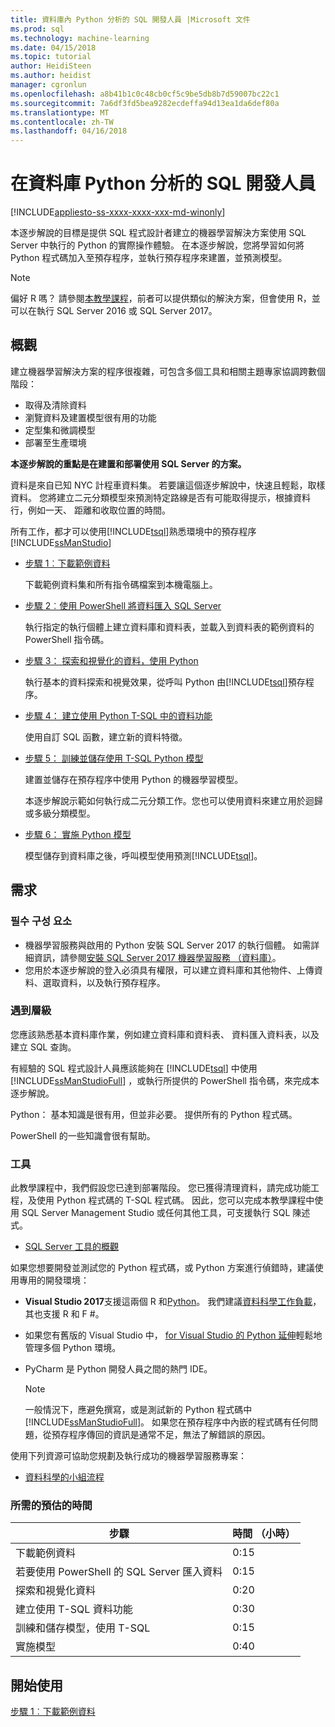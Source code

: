 ```yaml
---
title: 資料庫內 Python 分析的 SQL 開發人員 |Microsoft 文件
ms.prod: sql
ms.technology: machine-learning
ms.date: 04/15/2018
ms.topic: tutorial
author: HeidiSteen
ms.author: heidist
manager: cgronlun
ms.openlocfilehash: a8b41b1c0c48cb0cf5c9be5db8b7d59007bc22c1
ms.sourcegitcommit: 7a6df3fd5bea9282ecdeffa94d13ea1da6def80a
ms.translationtype: MT
ms.contentlocale: zh-TW
ms.lasthandoff: 04/16/2018
---
```

# <a name="in-database-python-analytics-for-sql-developers"></a>在資料庫 Python 分析的 SQL 開發人員
[!INCLUDE[appliesto-ss-xxxx-xxxx-xxx-md-winonly](../../includes/appliesto-ss-xxxx-xxxx-xxx-md-winonly.md)]

本逐步解說的目標是提供 SQL 程式設計者建立的機器學習解決方案使用 SQL Server 中執行的 Python 的實際操作體驗。 在本逐步解說，您將學習如何將 Python 程式碼加入至預存程序，並執行預存程序來建置，並預測模型。

> [!NOTE]
> 偏好 R 嗎？ 請參閱[本教學課程](sqldev-in-database-r-for-sql-developers.md)，前者可以提供類似的解決方案，但會使用 R，並可以在執行 SQL Server 2016 或 SQL Server 2017。

## <a name="overview"></a>概觀

建立機器學習解決方案的程序很複雜，可包含多個工具和相關主題專家協調跨數個階段：

+ 取得及清除資料
+ 瀏覽資料及建置模型很有用的功能
+ 定型集和微調模型
+ 部署至生產環境

**本逐步解說的重點是在建置和部署使用 SQL Server 的方案。**

資料是來自已知 NYC 計程車資料集。 若要讓這個逐步解說中，快速且輕鬆，取樣資料。 您將建立二元分類模型來預測特定路線是否有可能取得提示，根據資料行，例如一天、 距離和收取位置的時間。

所有工作，都才可以使用[!INCLUDE[tsql](../../includes/tsql-md.md)]熟悉環境中的預存程序 [!INCLUDE[ssManStudio](../../includes/ssmanstudio-md.md)]

- [步驟 1︰下載範例資料](sqldev-py1-download-the-sample-data.md)

    下載範例資料集和所有指令碼檔案到本機電腦上。

- [步驟 2︰使用 PowerShell 將資料匯入 SQL Server](sqldev-py2-import-data-to-sql-server-using-powershell.md)

    執行指定的執行個體上建立資料庫和資料表，並載入到資料表的範例資料的 PowerShell 指令碼。

- [步驟 3： 探索和視覺化的資料，使用 Python](sqldev-py3-explore-and-visualize-the-data.md)

    執行基本的資料探索和視覺效果，從呼叫 Python 由[!INCLUDE[tsql](../../includes/tsql-md.md)]預存程序。

- [步驟 4： 建立使用 Python T-SQL 中的資料功能](sqldev-py5-train-and-save-a-model-using-t-sql.md)

    使用自訂 SQL 函數，建立新的資料特徵。
  
- [步驟 5： 訓練並儲存使用 T-SQL Python 模型](sqldev-py5-train-and-save-a-model-using-t-sql.md)

    建置並儲存在預存程序中使用 Python 的機器學習模型。
  
    本逐步解說示範如何執行成二元分類工作。您也可以使用資料來建立用於迴歸或多級分類模型。

  
-  [步驟 6： 實施 Python 模型](sqldev-py6-operationalize-the-model.md)

    模型儲存到資料庫之後，呼叫模型使用預測[!INCLUDE[tsql](../../includes/tsql-md.md)]。

## <a name="requirements"></a>需求

### <a name="prerequisites"></a>필수 구성 요소

+ 機器學習服務與啟用的 Python 安裝 SQL Server 2017 的執行個體。 如需詳細資訊，請參閱[安裝 SQL Server 2017 機器學習服務 （資料庫）](../install/sql-machine-learning-services-windows-install.md)。
+ 您用於本逐步解說的登入必須具有權限，可以建立資料庫和其他物件、上傳資料、選取資料，以及執行預存程序。

### <a name="experience-level"></a>遇到層級

您應該熟悉基本資料庫作業，例如建立資料庫和資料表、 資料匯入資料表，以及建立 SQL 查詢。

有經驗的 SQL 程式設計人員應該能夠在 [!INCLUDE[tsql](../../includes/tsql-md.md)] 中使用 [!INCLUDE[ssManStudioFull](../../includes/ssmanstudiofull-md.md)] ，或執行所提供的 PowerShell 指令碼，來完成本逐步解說。

Python： 基本知識是很有用，但並非必要。 提供所有的 Python 程式碼。

PowerShell 的一些知識會很有幫助。

### <a name="tools"></a>工具

此教學課程中，我們假設您已達到部署階段。 您已獲得清理資料，請完成功能工程，及使用 Python 程式碼的 T-SQL 程式碼。 因此，您可以完成本教學課程中使用 SQL Server Management Studio 或任何其他工具，可支援執行 SQL 陳述式。

+ [SQL Server 工具的概觀](https://docs.microsoft.com/sql/tools/overview-sql-tools) 

如果您想要開發並測試您的 Python 程式碼，或 Python 方案進行偵錯時，建議使用專用的開發環境：

+ **Visual Studio 2017**支援這兩個 R 和[Python](https://blogs.msdn.microsoft.com/visualstudio/2017/05/12/a-lap-around-python-in-visual-studio-2017/)。 我們建議[資料科學工作負載](https://blogs.msdn.microsoft.com/visualstudio/2016/11/18/data-science-workloads-in-visual-studio-2017-rc/)，其也支援 R 和 F #。
+ 如果您有舊版的 Visual Studio 中， [for Visual Studio 的 Python 延伸](https://docs.microsoft.com/visualstudio/python/python-in-visual-studio)輕鬆地管理多個 Python 環境。
+ PyCharm 是 Python 開發人員之間的熱門 IDE。

    > [!NOTE]
    > 一般情況下，應避免撰寫，或是測試新的 Python 程式碼中[!INCLUDE[ssManStudioFull](../../includes/ssmanstudiofull-md.md)]。 如果您在預存程序中內嵌的程式碼有任何問題，從預存程序傳回的資訊是通常不足，無法了解錯誤的原因。

使用下列資源可協助您規劃及執行成功的機器學習服務專案：

+ [資料科學的小組流程](https://docs.microsoft.com/azure/machine-learning/team-data-science-process/overview)

### <a name="estimated-time-required"></a>所需的預估的時間

|步驟| 時間 （小時）|
|----|----|
|下載範例資料| 0:15|
|若要使用 PowerShell 的 SQL Server 匯入資料|0:15|
|探索和視覺化資料|0:20|
|建立使用 T-SQL 資料功能|0:30|
|訓練和儲存模型，使用 T-SQL|0:15|
|實施模型|0:40|

## <a name="get-started"></a>開始使用

  [步驟 1︰下載範例資料](sqldev-py1-download-the-sample-data.md)
